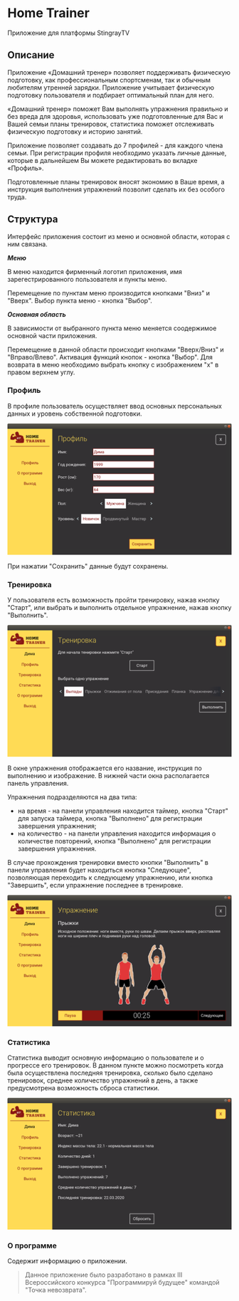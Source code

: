 # Home Trainer #

Приложение для платформы StingrayTV

## Описание ##
Приложение «Домашний тренер» позволяет поддерживать физическую подготовку, как профессиональным спортсменам, так и обычным любителям утренней зарядки. Приложение учитывает физическую подготовку пользователя и подбирает оптимальный план для него.

«Домашний тренер» поможет Вам выполнять упражнения правильно и без вреда для здоровья, использовать уже подготовленные для Вас и Вашей семьи планы тренировок, статистика поможет отслеживать физическую подготовку и историю занятий.

Приложение позволяет создавать до 7 профилей - для каждого члена семьи. При регистрации профиля необходимо указать личные данные, которые в дальнейшем Вы можете редактировать во вкладке «Профиль».

Подготовленные планы тренировок вносят экономию в Ваше время, а инструкция выполнения упражнений позволит сделать их без особого труда.

## Структура ##
Интерфейс приложения состоит из меню и основной области, которая с ним связана.

***Меню***

В меню находится фирменный логотип приложения, имя зарегестрированного пользователя и пункты меню.

Перемещение по пунктам меню производится кнопками "Вниз" и "Вверх".
Выбор пункта меню - кнопка "Выбор".

***Основная область***

В зависимости от выбранного пункта меню меняется соодержимое основной части приложения.

Перемещение в данной области происходит кнопками "Вверх/Вниз" и "Вправо/Влево".
Активация функций кнопок - кнопка "Выбор".
Для возврата в меню необходимо выбрать кнопку с изображением "х" в правом верхнем углу.

### Профиль ###

В профиле пользователь осуществляет ввод основных персональных данных и уровень собственной подготовки.

![Profile](/resources/screen/profile.png)

При нажатии "Сохранить" данные будут сохранены.

### Тренировка ###

У пользователя есть возможность пройти тренировку, нажав кнопку "Старт", или выбрать и выполнить отдельное упражнение, нажав кнопку "Выполнить".

![Profile](/resources/screen/training.png)

В окне упражнения отображается его название, инструкция по выполнению и изображение. В нижней части окна располагается панель управления.
    
Упражнения подразделяются на два типа: 
  
* на время - на панели управления находится таймер, кнопка "Старт" для запуска таймера, кнопка "Выполнено" для регистрации завершения упражнения;
* на количество - на панели управления находится информация о количестве повторений, кнопка "Выполнено" для регистрации завершения упражнения.
    
В случае прохождения тренировки вместо кнопки "Выполнить" в панели управления будет находиться кнопка "Следующее", позволяющая переходить к следующему упражнению, или кнопка "Завершить", если упражнение последнее в тренировке.

![Profile](/resources/screen/exercise.png)

### Статистика ###

Статистика выводит основную информацию о пользователе и о прогрессе его тренировок. В данном пункте можно посмотреть когда была осуществлена последняя тренировка, сколько было сделано тренировок, среднее количество упражнений в день, а также предусмотрена возможность сброса статистики.

![Profile](/resources/screen/statistics.png)

### О программе ###

Содержит информацию о приложении. 

>Данное приложение было разработано в рамках III Всероссийского конкурса "Программируй будущее" командой "Точка невозврата".

